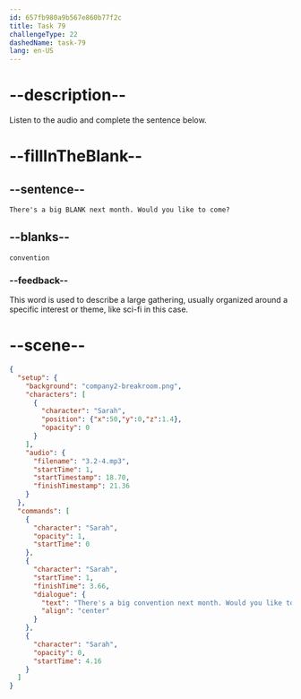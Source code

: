 ```yaml
---
id: 657fb980a9b567e860b77f2c
title: Task 79
challengeType: 22
dashedName: task-79
lang: en-US
---
```


<!-- (Audio) Sarah: There's a big convention next month. Would you like to come? -->

# --description--

Listen to the audio and complete the sentence below.

# --fillInTheBlank--

## --sentence--

`There's a big BLANK next month. Would you like to come?`

## --blanks--

`convention`

### --feedback--

This word is used to describe a large gathering, usually organized around a specific interest or theme, like sci-fi in this case.

# --scene--

```json
{
  "setup": {
    "background": "company2-breakroom.png",
    "characters": [
      {
        "character": "Sarah",
        "position": {"x":50,"y":0,"z":1.4},
        "opacity": 0
      }
    ],
    "audio": {
      "filename": "3.2-4.mp3",
      "startTime": 1,
      "startTimestamp": 18.70,
      "finishTimestamp": 21.36
    }
  },
  "commands": [
    {
      "character": "Sarah",
      "opacity": 1,
      "startTime": 0
    },
    {
      "character": "Sarah",
      "startTime": 1,
      "finishTime": 3.66,
      "dialogue": {
        "text": "There's a big convention next month. Would you like to come?",
        "align": "center"
      }
    },
    {
      "character": "Sarah",
      "opacity": 0,
      "startTime": 4.16
    }
  ]
}
```
